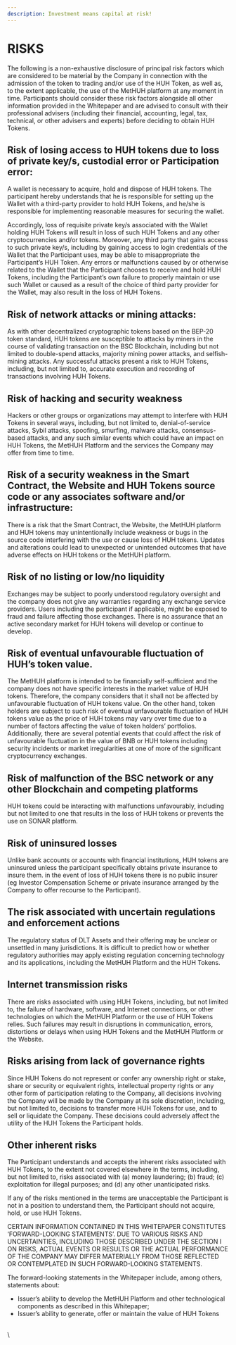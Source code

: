 ```yaml
---
description: Investment means capital at risk!
---
```


# RISKS

The following is a non-exhaustive disclosure of principal risk factors which are considered to be material by the Company in connection with the admission of the token to trading and/or use of the HUH Token, as well as, to the extent applicable, the use of the MetHUH platform at any moment in time. Participants should consider these risk factors alongside all other information provided in the Whitepaper and are advised to consult with their professional advisers (including their financial, accounting, legal, tax, technical, or other advisers and experts) before deciding to obtain HUH Tokens.

## Risk of losing access to HUH tokens due to loss of private key/s, custodial error or Participation error:

A wallet is necessary to acquire, hold and dispose of HUH tokens. The participant hereby understands that he is responsible for setting up the Wallet with a third-party provider to hold HUH Tokens, and he/she is responsible for implementing reasonable measures for securing the wallet.

Accordingly, loss of requisite private key/s associated with the Wallet holding HUH Tokens will result in loss of such HUH Tokens and any other cryptocurrencies and/or tokens. Moreover, any third party that gains access to such private key/s, including by gaining access to login credentials of the Wallet that the Participant uses, may be able to misappropriate the Participant’s HUH Token. Any errors or malfunctions caused by or otherwise related to the Wallet that the Participant chooses to receive and hold HUH Tokens, including the Participant’s own failure to properly maintain or use such Wallet or caused as a result of the choice of third party provider for the Wallet, may also result in the loss of HUH Tokens.

## Risk of network attacks or mining attacks:

As with other decentralized cryptographic tokens based on the BEP-20 token standard, HUH tokens are susceptible to attacks by miners in the course of validating transaction on the BSC Blockchain, including but not limited to double-spend attacks, majority mining power attacks, and selfish-mining attacks. Any successful attacks present a risk to HUH Tokens, including, but not limited to, accurate execution and recording of transactions involving HUH Tokens.

## Risk of hacking and security weakness

Hackers or other groups or organizations may attempt to interfere with HUH Tokens in several ways, including, but not limited to, denial-of-service attacks, Sybil attacks, spoofing, smurfing, malware attacks, consensus-based attacks, and any such similar events which could have an impact on HUH Tokens, the MetHUH Platform and the services the Company may offer from time to time.

## Risk of a security weakness in the Smart Contract, the Website and HUH Tokens source code or any associates software and/or infrastructure:

There is a risk that the Smart Contract, the Website, the MetHUH platform and HUH tokens may unintentionally include weakness or bugs in the source code interfering with the use or cause loss of HUH tokens. Updates and alterations could lead to unexpected or unintended outcomes that have adverse effects on HUH tokens or the MetHUH platform.

## Risk of no listing or low/no liquidity

Exchanges may be subject to poorly understood regulatory oversight and the company does not give any warranties regarding any exchange service providers. Users including the participant if applicable, might be exposed to fraud and failure affecting those exchanges. There is no assurance that an active secondary market for HUH tokens will develop or continue to develop.

## Risk of eventual unfavourable fluctuation of HUH’s token value.

The MetHUH platform is intended to be financially self-sufficient and the company does not have specific interests in the market value of HUH tokens. Therefore, the company considers that it shall not be affected by unfavourable fluctuation of HUH tokens value. On the other hand, token holders are subject to such risk of eventual unfavourable fluctuation of HUH tokens value as the price of HUH tokens may vary over time due to a number of factors affecting the value of token holders’ portfolios. Additionally, there are several potential events that could affect the risk of unfavourable fluctuation in the value of BNB or HUH tokens including security incidents or market irregularities at one of more of the significant cryptocurrency exchanges.

## Risk of malfunction of the BSC network or any other Blockchain and competing platforms

HUH tokens could be interacting with malfunctions unfavourably, including but not limited to one that results in the loss of HUH tokens or prevents the use on SONAR platform.

## Risk of uninsured losses

Unlike bank accounts or accounts with financial institutions, HUH tokens are uninsured unless the participant specifically obtains private insurance to insure them. in the event of loss of HUH tokens there is no public insurer (eg Investor Compensation Scheme or private insurance arranged by the Company to offer recourse to the Participant).

## The risk associated with uncertain regulations and enforcement actions

The regulatory status of DLT Assets and their offering may be unclear or unsettled in many jurisdictions. It is difficult to predict how or whether regulatory authorities may apply existing regulation concerning technology and its applications, including the MetHUH Platform and the HUH Tokens.

## Internet transmission risks

There are risks associated with using HUH Tokens, including, but not limited to, the failure of hardware, software, and Internet connections, or other technologies on which the MetHUH Platform or the use of HUH Tokens relies. Such failures may result in disruptions in communication, errors, distortions or delays when using HUH Tokens and the MetHUH Platform or the Website.

## Risks arising from lack of governance rights

Since HUH Tokens do not represent or confer any ownership right or stake, share or security or equivalent rights, intellectual property rights or any other form of participation relating to the Company, all decisions involving the Company will be made by the Company at its sole discretion, including, but not limited to, decisions to transfer more HUH Tokens for use, and to sell or liquidate the Company. These decisions could adversely affect the utility of the HUH Tokens the Participant holds.

## Other inherent risks

The Participant understands and accepts the inherent risks associated with HUH Tokens, to the extent not covered elsewhere in the terms, including, but not limited to, risks associated with (a) money laundering; (b) fraud; (c) exploitation for illegal purposes; and (d) any other unanticipated risks.

If any of the risks mentioned in the terms are unacceptable the Participant is not in a position to understand them, the Participant should not acquire, hold, or use HUH Tokens.

CERTAIN INFORMATION CONTAINED IN THIS WHITEPAPER CONSTITUTES ‘FORWARD-LOOKING STATEMENTS’. DUE TO VARIOUS RISKS AND UNCERTAINTIES, INCLUDING THOSE DESCRIBED UNDER THE SECTION I ON RISKS, ACTUAL EVENTS OR RESULTS OR THE ACTUAL PERFORMANCE OF THE COMPANY MAY DIFFER MATERIALLY FROM THOSE REFLECTED OR CONTEMPLATED IN SUCH FORWARD-LOOKING STATEMENTS.

The forward-looking statements in the Whitepaper include, among others, statements about:

* Issuer’s ability to develop the MetHUH Platform and other technological components as described in this Whitepaper;
* Issuer’s ability to generate, offer or maintain the value of HUH Tokens

\
\
